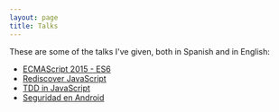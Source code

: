 ```yaml
---
layout: page
title: Talks
---
```


These are some of the talks I've given, both in Spanish and in English:

* [ECMAScript 2015 - ES6](/es2015)
* [Rediscover JavaScript](rediscover-js)
* [TDD in JavaScript](tdd-js)
* [Seguridad en Android](seguridad-android)
